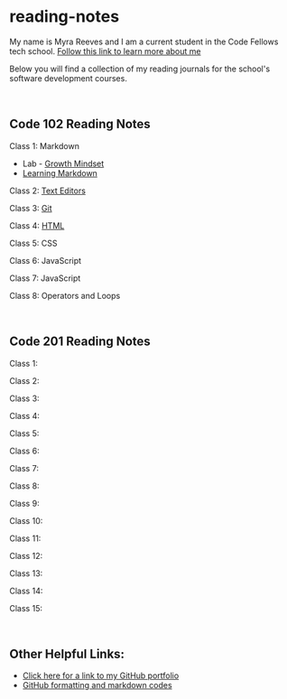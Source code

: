 # reading-notes

My name is Myra Reeves and I am a current student in the Code Fellows tech school. [Follow this link to learn more about me](/about.md)

Below you will find a collection of my reading journals for the school's software development courses.

<br>

## Code 102 Reading Notes

Class 1:  Markdown

* Lab - [Growth Mindset](/GrowthMindset.md)
* [Learning Markdown](/ReadingSummary1.md)

Class 2:  [Text Editors](/ReadingSummary2-TextEditors.md)

Class 3:  [Git](Git.md)

Class 4:  [HTML](HTML.md)

Class 5:  CSS

Class 6:  JavaScript

Class 7:  JavaScript

Class 8:  Operators and Loops

<br>

## Code 201 Reading Notes

Class 1:  

Class 2:  

Class 3:  

Class 4:  

Class 5:  

Class 6:  

Class 7:  

Class 8:  

Class 9:  

Class 10:  

Class 11:  

Class 12:  

Class 13:  

Class 14:  

Class 15:  

<br>

## Other Helpful Links:

* [Click here for a link to my GitHub portfolio](https://github.com/myra-sea)
* [GitHub formatting and markdown codes](https://docs.github.com/en/get-started/writing-on-github/getting-started-with-writing-and-formatting-on-github/basic-writing-and-formatting-syntax)
